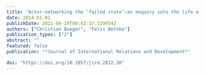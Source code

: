```yaml
---
title: "Actor-networking the ‘failed state’—an enquiry into the life of concepts"
date: 2014-01-01
publishDate: 2021-08-24T09:42:37.329954Z
authors: ["Christian Bueger", "Felix Bethke"]
publication_types: ["2"]
abstract: ""
featured: false
publication: "*Journal of International Relations and Development*"

doi: "https://doi.org/10.1057/jird.2012.30"
---
```


